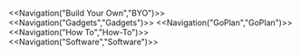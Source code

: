 <<Navigation("Build Your Own","BYO")>>
<<Navigation("Gadgets","Gadgets")>>
<<Navigation("GoPlan","GoPlan")>>
<<Navigation("How To","How-To")>>
<<Navigation("Software","Software")>>